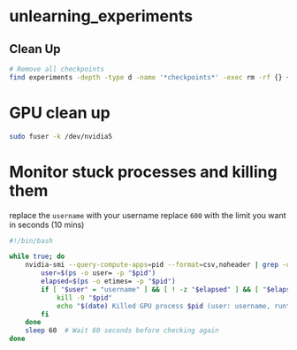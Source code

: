 # unlearning_experiments


## Clean Up

```bash
# Remove all checkpoints
find experiments -depth -type d -name '*checkpoints*' -exec rm -rf {} +

```


# GPU clean up
```bash
sudo fuser -k /dev/nvidia5
```

# Monitor stuck processes and killing them

replace the `username` with your username
replace `600` with the limit you want in seconds (10 mins)

```bash 
#!/bin/bash

while true; do
    nvidia-smi --query-compute-apps=pid --format=csv,noheader | grep -o '[0-9]*' | while read pid; do
        user=$(ps -o user= -p "$pid")
        elapsed=$(ps -o etimes= -p "$pid")
        if [ "$user" = "username" ] && [ ! -z "$elapsed" ] && [ "$elapsed" -gt 600 ]; then
            kill -9 "$pid"
            echo "$(date) Killed GPU process $pid (user: username, runtime: ${elapsed}s)"
        fi
    done
    sleep 60  # Wait 60 seconds before checking again
done
```

